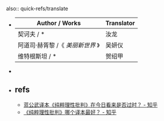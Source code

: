 also:: quick-refs/translate
- | Author / Works                  | Translator |
  | ------------------------------- | ---------- |
  | 契诃夫 / \*                      | 汝龙       |
  | 阿道司·赫胥黎 /《 _美丽新世界_ 》 | 吴妍仪     |
  | 维特根斯坦 / \*                  | 贺绍甲     |
-
- ## refs
  - [蓝公武译本《纯粹理性批判》在今日看来是否过时？ - 知乎](https://www.zhihu.com/question/58808946/answer/171793852)
  - [《纯粹理性批判》哪个译本最好？ - 知乎](https://www.zhihu.com/question/33542320/answer/137574447)